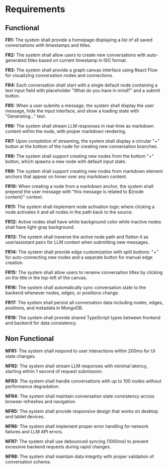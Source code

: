 # Requirements

## Functional

**FR1:** The system shall provide a homepage displaying a list of all saved conversations with timestamps and titles.

**FR2:** The system shall allow users to create new conversations with auto-generated titles based on current timestamp in ISO format.

**FR3:** The system shall provide a graph canvas interface using React Flow for visualizing conversation nodes and connections.

**FR4:** Each conversation shall start with a single default node containing a text input field with placeholder "What do you have in mind?" and a submit button.

**FR5:** When a user submits a message, the system shall display the user message, hide the input interface, and show a loading state with "Generating..." text.

**FR6:** The system shall stream LLM responses in real-time as markdown content within the node, with proper markdown rendering.

**FR7:** Upon completion of streaming, the system shall display a circular "+" button at the bottom of the node for creating new conversation branches.

**FR8:** The system shall support creating new nodes from the bottom "+" button, which spawns a new node with default input state.

**FR9:** The system shall support creating new nodes from markdown element anchors that appear on hover over any markdown content.

**FR10:** When creating a node from a markdown anchor, the system shall prepend the user message with "this message is related to ${node content}" context.

**FR11:** The system shall implement node activation logic where clicking a node activates it and all nodes in the path back to the source.

**FR12:** Active nodes shall have white background color while inactive nodes shall have light-gray background.

**FR13:** The system shall traverse the active node path and flatten it as user/assistant pairs for LLM context when submitting new messages.

**FR14:** The system shall provide edge customization with split buttons: "+" for auto-connecting new nodes and a separate button for manual edge creation.

**FR15:** The system shall allow users to rename conversation titles by clicking on the title in the top-left of the canvas.

**FR16:** The system shall automatically sync conversation state to the backend whenever nodes, edges, or positions change.

**FR17:** The system shall persist all conversation data including nodes, edges, positions, and metadata in MongoDB.

**FR18:** The system shall provide shared TypeScript types between frontend and backend for data consistency.

## Non Functional

**NFR1:** The system shall respond to user interactions within 200ms for UI state changes.

**NFR2:** The system shall stream LLM responses with minimal latency, starting within 1 second of request submission.

**NFR3:** The system shall handle conversations with up to 100 nodes without performance degradation.

**NFR4:** The system shall maintain conversation state consistency across browser refreshes and navigation.

**NFR5:** The system shall provide responsive design that works on desktop and tablet devices.

**NFR6:** The system shall implement proper error handling for network failures and LLM API errors.

**NFR7:** The system shall use debounced syncing (1000ms) to prevent excessive backend requests during rapid changes.

**NFR8:** The system shall maintain data integrity with proper validation of conversation schema.
